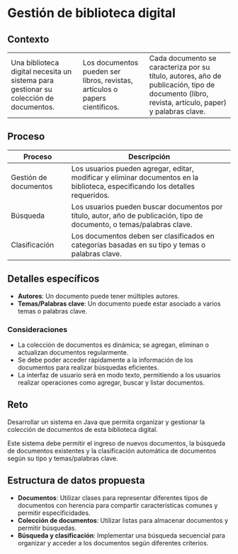 # Gestión de biblioteca digital

## Contexto

||||
|-|-|-|
|Una biblioteca digital necesita un sistema para gestionar su colección de documentos.|Los documentos pueden ser libros, revistas, artículos o papers científicos.|Cada documento se caracteriza por su título, autores, año de publicación, tipo de documento (libro, revista, artículo, paper) y  palabras clave.|

## Proceso

|Proceso|Descripción|
|-|-|
Gestión de documentos|Los usuarios pueden agregar, editar, modificar y eliminar documentos en la biblioteca, especificando los detalles requeridos.
Búsqueda|Los usuarios pueden buscar documentos por título, autor, año de publicación, tipo de documento, o temas/palabras clave.
Clasificación|Los documentos deben ser clasificados en categorías basadas en su tipo y temas o palabras clave.

## Detalles específicos

- **Autores**: Un documento puede tener múltiples autores.
- **Temas/Palabras clave**: Un documento puede estar asociado a varios temas o palabras clave.

### Consideraciones

- La colección de documentos es dinámica; se agregan, eliminan o actualizan documentos regularmente.
- Se debe poder acceder rápidamente a la información de los documentos para realizar búsquedas eficientes.
- La interfaz de usuario será en modo texto, permitiendo a los usuarios realizar operaciones como agregar, buscar y listar documentos.

## Reto

Desarrollar un sistema en Java que permita organizar y gestionar la colección de documentos de esta biblioteca digital.

Este sistema debe permitir el ingreso de nuevos documentos, la búsqueda de documentos existentes y la clasificación automática de documentos según su tipo y temas/palabras clave.

## Estructura de datos propuesta

- **Documentos**: Utilizar clases para representar diferentes tipos de documentos con herencia para compartir características comunes y permitir especificidades.
- **Colección de documentos**: Utilizar listas para almacenar documentos y permitir búsquedas.
- **Búsqueda y clasificación**: Implementar una búsqueda secuencial para organizar y acceder a los documentos según diferentes criterios.
